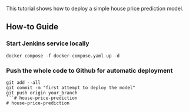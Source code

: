 This tutorial shows how to deploy a simple house price prediction model.

## How-to Guide

### Start Jenkins service locally
```shell
docker compose -f docker-compose.yaml up -d
```

### Push the whole code to Github for automatic deployment
```shell
git add --all
git commit -m "first attempt to deploy the model"
git push origin your_branch
```# house-price-prediction
# house-price-prediction
